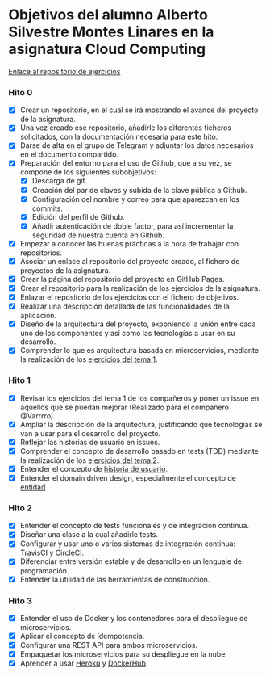 # Objetivos del alumno Alberto Silvestre Montes Linares en la asignatura Cloud Computing

[Enlace al repositorio de ejercicios](https://github.com/albertosml/Ejercicios_CC)

### Hito 0

- [x] Crear un repositorio, en el cual se irá mostrando el avance del proyecto de la asignatura.
- [x] Una vez creado ese repositorio, añadirle los diferentes ficheros solicitados, con la documentación necesaria para este hito.
- [x] Darse de alta en el grupo de Telegram y adjuntar los datos necesarios en el documento compartido.
- [x] Preparación del entorno para el uso de Github, que a su vez, se compone de los siguientes subobjetivos:
	+ [x] Descarga de git.
	+ [x] Creación del par de claves y subida de la clave pública a Github.
	+ [x] Configuración del nombre y correo para que aparezcan en los commits.
	+ [x] Edición del perfil de Github.
	+ [x] Añadir autenticación de doble factor, para así incrementar la seguridad de nuestra cuenta en Github.
- [x] Empezar a conocer las buenas prácticas a la hora de trabajar con repositorios.
- [x] Asociar un enlace al repositorio del proyecto creado, al fichero de proyectos de la asignatura.
- [x] Crear la página del repositorio del proyecto en GitHub Pages.
- [x] Crear el repositorio para la realización de los ejercicios de la asignatura.
- [x] Enlazar el repositorio de los ejercicios con el fichero de objetivos.
- [x] Realizar una descripción detallada de las funcionalidades de la aplicación.
- [x] Diseño de la arquitectura del proyecto, exponiendo la unión entre cada uno de los componentes y así como las
tecnologías a usar en su desarrollo.
- [x] Comprender lo que es arquitectura basada en microservicios, mediante la realización de los 
[ejercicios del tema 1](https://github.com/albertosml/Ejercicios_CC/blob/master/Tema1/Tema1.md).
 
### Hito 1

- [x] Revisar los ejercicios del tema 1 de los compañeros y poner un issue en aquellos que se puedan mejorar (Realizado
para el compañero @Varrrro).
- [x] Ampliar la descripción de la arquitectura, justificando que tecnologías se van a usar para el desarrollo del 
proyecto.
- [x] Reflejar las historias de usuario en issues.
- [x] Comprender el concepto de desarrollo basado en tests (TDD) mediante la realización de los 
[ejercicios del tema 2](https://github.com/albertosml/Ejercicios_CC/blob/master/Tema2/Tema2.md).
- [x] Entender el concepto de [historia de usuario](https://github.com/JJ/curso-qa-template/blob/master/.github/ISSUE_TEMPLATE/caso-de-uso.md).
- [x] Entender el domain driven design, especialmente el concepto de [entidad](https://medium.com/@jonathanloscalzo/domain-driven-design-principios-beneficios-y-elementos-primera-parte-aad90f30aa35)

### Hito 2

- [x] Entender el concepto de tests funcionales y de integración continua.
- [x] Diseñar una clase a la cual añadirle tests.
- [x] Configurar y usar uno o varios sistemas de integración continua: [TravisCI](https://travis-ci.org/) y [CircleCI](https://circleci.com/).
- [x] Diferenciar entre versión estable y de desarrollo en un lenguaje de programación.
- [x] Entender la utilidad de las herramientas de construcción.

### Hito 3

- [x] Entender el uso de Docker y los contenedores para el despliegue de microservicios.
- [x] Aplicar el concepto de ídempotencia.
- [x] Configurar una REST API para ambos microservicios.
- [x] Empaquetar los microservicios para su despliegue en la nube.
- [x] Aprender a usar [Heroku](https://www.heroku.com/) y [DockerHub](https://hub.docker.com/).